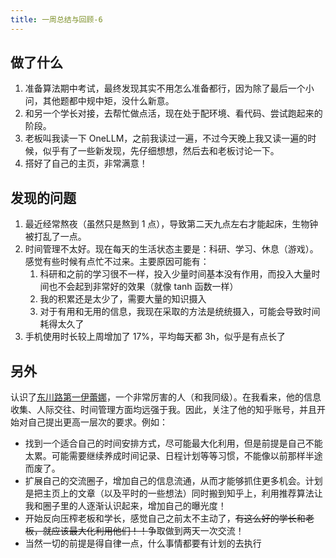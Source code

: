 ```yaml
---
title: 一周总结与回顾-6
---
```


## 做了什么

1. 准备算法期中考试，最终发现其实不用怎么准备都行，因为除了最后一个小问，其他题都中规中矩，没什么新意。
2. 和另一个学长对接，去帮忙做点活，现在处于配环境、看代码、尝试跑起来的阶段。
3. 老板叫我读一下 OneLLM，之前我读过一遍，不过今天晚上我又读一遍的时候，似乎有了一些新发现，先仔细想想，然后去和老板讨论一下。
4. 搭好了自己的主页，非常满意！

## 发现的问题

1. 最近经常熬夜（虽然只是熬到 1 点），导致第二天九点左右才能起床，生物钟被打乱了一点。
2. 时间管理不太好。现在每天的生活状态主要是：科研、学习、休息（游戏）。感觉有些时候有点忙不过来。主要原因可能有：
    1. 科研和之前的学习很不一样，投入少量时间基本没有作用，而投入大量时间也不会起到非常好的效果（就像 tanh 函数一样）
    2. 我的积累还是太少了，需要大量的知识摄入
    3. 对于有用和无用的信息，我现在采取的方法是统统摄入，可能会导致时间耗得太久了
3. 手机使用时长较上周增加了 17%，平均每天都 3h，似乎是有点长了

## 另外

认识了[东川路第一伊蕾娜](https://www.zhihu.com/people/23-65-18-56-56)，一个非常厉害的人（和我同级）。在我看来，他的信息收集、人际交往、时间管理方面均远强于我。因此，关注了他的知乎账号，并且开始对自己提出更高一层次的要求。例如：

- 找到一个适合自己的时间安排方式，尽可能最大化利用，但是前提是自己不能太累。可能需要继续养成时间记录、日程计划等等习惯，不能像以前那样半途而废了。
- 扩展自己的交流圈子，增加自己的信息流通，从而才能够抓住更多机会。计划是把主页上的文章（以及平时的一些想法）同时搬到知乎上，利用推荐算法让我和圈子里的人逐渐认识起来，增加自己的曝光度！
- 开始反向压榨老板和学长，感觉自己之前太不主动了，<del>有这么好的学长和老板，就应该最大化利用他们！！</del>争取做到两天一次交流！
- 当然一切的前提是得自律一点，什么事情都要有计划的去执行
